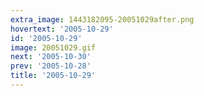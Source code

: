 ```yaml
---
extra_image: 1443182095-20051029after.png
hovertext: '2005-10-29'
id: '2005-10-29'
image: 20051029.gif
next: '2005-10-30'
prev: '2005-10-28'
title: '2005-10-29'
---
```

